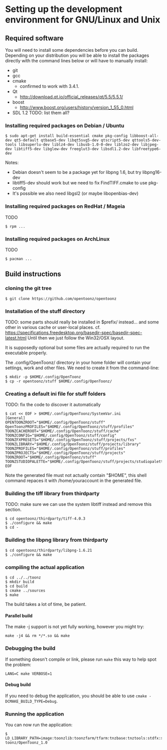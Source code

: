 # Setting up the development environment for GNU/Linux and Unix

## Required software

You will need to install some dependencies before you can build. Depending on your distribution you will be able to install the packages directly with the command lines below or will have to manually install:
- git
- gcc
- cmake
  - confirmed to work with 3.4.1.
- Qt
  - http://download.qt.io/official_releases/qt/5.5/5.5.1/
- boost
  - http://www.boost.org/users/history/version_1_55_0.html
- SDL 1.2
TODO: list them all?

### Installing required packages on Debian / Ubuntu

```
$ sudo apt-get install build-essential cmake pkg-config libboost-all-dev qt5-default qtbase5-dev libqt5svg5-dev qtscript5-dev qttools5-dev-tools libsuperlu-dev liblz4-dev libusb-1.0-0-dev liblzo2-dev libjpeg-dev libtiff5-dev libglew-dev freeglut3-dev libsdl1.2-dev libfreetype6-dev
```

Notes:
* Debian doesn't seem to be a package yet for libpng 1.6, but try libpng16-dev
* libtiff5-dev should work but we need to fix FindTIFF.cmake to use pkg-config
* It's possible we also need libgsl2 (or maybe libopenbias-dev)

### Installing required packages on RedHat / Mageia

TODO
```
$ rpm ...
```

### Installing required packages on ArchLinux

TODO
```
$ pacman ...
```

## Build instructions

### cloning the git tree

```
$ git clone https://github.com/opentoonz/opentoonz
```

### Installation of the stuff directory

TODO: some parts should really be installed in $prefix/ instead... and some other in various cache or user-local places.
cf. https://specifications.freedesktop.org/basedir-spec/basedir-spec-latest.html
Until then we just follow the Win32/OSX layout.

It is supposedly optional but some files are actually required to run the executable properly.

The .config/OpenToonz/ directory in your home folder will contain your settings, work and other files. We need to create it from the command-line:

```
$ mkdir -p $HOME/.config/OpenToonz
$ cp -r opentoonz/stuff $HOME/.config/OpenToonz/
```

### Creating a default ini file for stuff folders

TODO: fix the code to discover it automatically

```
$ cat << EOF > $HOME/.config/OpenToonz/SystemVar.ini
[General]
OPENTOONZROOT="$HOME/.config/OpenToonz/stuff"
OpenToonzPROFILES="$HOME/.config/OpenToonz/stuff/profiles"
TOONZCACHEROOT="$HOME/.config/OpenToonz/stuff/cache"
TOONZCONFIG="$HOME/.config/OpenToonz/stuff/config"
TOONZFXPRESETS="$HOME/.config/OpenToonz/stuff/projects/fxs"
TOONZLIBRARY="$HOME/.config/OpenToonz/stuff/projects/library"
TOONZPROFILES="$HOME/.config/OpenToonz/stuff/profiles"
TOONZPROJECTS="$HOME/.config/OpenToonz/stuff/projects"
TOONZROOT="$HOME/.config/OpenToonz/stuff"
TOONZSTUDIOPALETTE="$HOME/.config/OpenToonz/stuff/projects/studiopalette"
EOF
```
Note the generated file must not actually contain "$HOME", this shell command repaces it with /home/youraccount in the generated file.

### Building the tiff library from thirdparty

TODO: make sure we can use the system libtiff instead and remove this section.

```
$ cd opentoonz/thirdparty/tiff-4.0.3
$ ./configure && make
$ cd -
```

### Building the libpng library from thirdparty

```
$ cd opentoonz/thirdparty/libpng-1.6.21
$ ./configure && make
```

### compiling the actual application

```
$ cd ../../toonz
$ mkdir build
$ cd build
$ cmake ../sources
$ make
```

The build takes a lot of time, be patient.

#### Parallel build

The make -j support is not yet fully working, however you might try:

```
make -j4 && rm */*.so && make
```

### Debugging the build

If something doesn't compile or link, please run `make` this way to help spot the problem:
```
LANG=C make VERBOSE=1
```

#### Debug build
If you need to debug the application, you should be able to use `cmake -DCMAKE_BUILD_TYPE=Debug`.


### Running the application

You can now run the application:

```
$ LD_LIBRARY_PATH=image:toonzlib:toonzfarm/tfarm:tnzbase:tnztools:stdfx:sound:tnzcore:tnzext:colorfx:toonzqt toonz/OpenToonz_1.0
```

